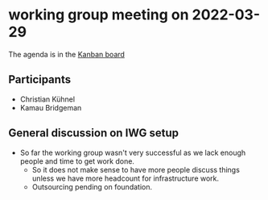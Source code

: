 # working group meeting on 2022-03-29

The agenda is in the [Kanban board](https://github.com/llvm/llvm-iwg/projects/1)

## Participants

* Christian Kühnel
* Kamau Bridgeman

## General discussion on IWG setup  

* So far the working group wasn't very successful as we lack enough people and time to get work done.
  * So it does not make sense to have more people discuss things unless we have more headcount for infrastructure work.
  * Outsourcing pending on foundation.

